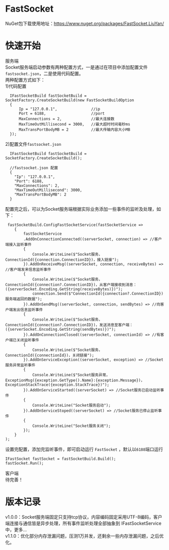 # FastSocket  
NuGet包下载使用地址：https://www.nuget.org/packages/FastSocket.LiuYan/  
  
# 快速开始  
服务端  
Socket服务端启动参数有两种配置方式，一是通过在项目中添加配置文件`fastsocket.json`，二是使用代码配置。  
两种配置方式如下：  
1)代码配置  
```
  IFastSocketBuild fastSocketBuild = SocketFactory.CreateSocketBuild(new FastSocketBuildOption  
  {  
      Ip = "127.0.0.1",               //ip  
      Port = 6188,                    //port  
      MaxConnections = 2,             //最大连接数  
      MaxTimeOutMillisecond = 3000,   //最大超时时间毫秒ms  
      MaxTransPortBodyMB = 2          //最大传输内容大小MB  
  });  
```
2)配置文件`fastsocket.json`  
```
  IFastSocketBuild fastSocketBuild = SocketFactory.CreateSocketBuild();  
  
  //fastsocket.json 配置
  {
    "Ip": "127.0.0.1",
    "Port": 6188,
    "MaxConnections": 2,
    "MaxTimeOutMillisecond": 3000,
    "MaxTransPortBodyMB": 2
  }
```
配置完之后，可以为Socket服务端根据实际业务添加一些事件的监听及处理，如下：  
```
 fastSocketBuild.ConfigFastSocketService(fastSocketService =>
    {
        fastSocketService
        .AddOnConnectionConnected((serverSocket, connection) => //客户端接入监听事件
        {
            Console.WriteLine($"Socket服务，ConnectionId({connection.ConnectionID})，接入链接");
        }).AddOnReceiveMsg((serverSocket, connection, receiveBytes) => //客户端发来信息监听事件
        {
            Console.WriteLine($"Socket服务，ConnectionId({connection?.ConnectionID})，从客户端接收到消息：({serverSocket.Encoding.GetString(receiveBytes)})");
            connection.Send($"ConnectionId({connection?.ConnectionID})服务端返回的数据");
        }).AddOnSendMsg((serverSocket, connection, sendBytes) => //向客户端发出信息监听事件
        {
            Console.WriteLine($"Socket服务，ConnectionId({connection?.ConnectionID})，发送消息至客户端：({serverSocket.Encoding.GetString(sendBytes)})");
        }).AddOnConnectionClosed((serverSocket, connectionId) => //有客户端已关闭监听事件
        {
            Console.WriteLine($"Socket服务，ConnectionId({connectionId})，关闭链接");
        }).AddOnServiceException((serverSocket, exception) => //Socket服务异常监听事件
        {
            Console.WriteLine($"Socket服务异常，ExceptionMsg({exception.GetType().Name}:{exception.Message})，ExceptionStackTrace({exception.StackTrace})");
        }).AddOnServiceStarted((serverSocket) => //Socket服务已启动监听事件
        {
            Console.WriteLine("Socket服务启动");
        }).AddOnServiceStoped((serverSocket) => //Socket服务已停止监听事件
        {
            Console.WriteLine("Socket服务关闭");
        });
    }
);
```
设置完配置，添加完监听事件，即可启动运行 `FastSocket`  ，默认以`6188`端口运行
```
IFastSocket fastSocket = fastSocketBuild.Build();
fastSocket.Run();
```
  
客户端  
待完善！  
  
  
  
# 版本记录
v1.0.0：Socket服务端固定只支持tcp协议，内容编码固定采用UTF-8编码，客户端连接与通信皆是异步处理，所有事件监听处理全部抽象到 IFastSocketService 中，更多...    
v1.1.0：优化部分内存泄漏问题，压测1万并发，还剩余一些内存泄漏问题，之后优化。  
